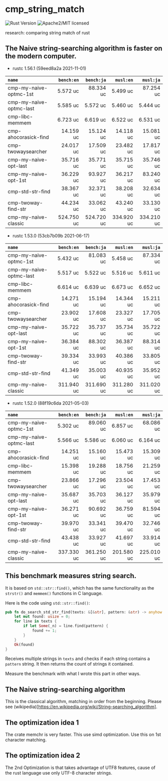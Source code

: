 # cmp_string_match

![Rust Version][rustc-image]
![Apache2/MIT licensed][license-image]

research: comparing string match of rust

## The Naive string-searching algorithm is faster on the modern computer.

- rustc 1.56.1 (59eed8a2a 2021-11-01)

|         `name`          | `bench:en`  | `bench:ja`  |  `musl:en`  |  `musl:ja`  |
|:------------------------|------------:|------------:|------------:|------------:|
| cmp-my-naive-optmc-1st  |    5.572 uc |   88.334 uc |    5.499 uc |   87.254 uc |
| cmp-my-naive-optmc-last |    5.585 uc |    5.572 uc |    5.460 uc |    5.444 uc |
| cmp-libc-memmem         |    6.723 uc |    6.619 uc |    6.522 uc |    6.531 uc |
| cmp-ahocorasick-find    |   14.159 uc |   15.124 uc |   14.118 uc |   15.081 uc |
| cmp-twowaysearcher      |   24.017 uc |   17.509 uc |   23.482 uc |   17.817 uc |
| cmp-my-naive-opt-last   |   35.716 uc |   35.771 uc |   35.715 uc |   35.746 uc |
| cmp-my-naive-opt-1st    |   36.229 uc |   93.927 uc |   36.217 uc |   83.240 uc |
| cmp-std-str-find        |   38.367 uc |   32.371 uc |   38.208 uc |   32.634 uc |
| cmp-twoway-find-str     |   44.234 uc |   33.062 uc |   43.240 uc |   33.130 uc |
| cmp-my-naive-classic    |  524.750 uc |  524.720 uc |  334.920 uc |  334.210 uc |


- rustc 1.53.0 (53cb7b09b 2021-06-17)

|         `name`          | `bench:en`  | `bench:ja`  |  `musl:en`  |  `musl:ja`  |
|:------------------------|------------:|------------:|------------:|------------:|
| cmp-my-naive-optmc-1st  |    5.432 uc |   81.083 uc |    5.458 uc |   87.334 uc |
| cmp-my-naive-optmc-last |    5.517 uc |    5.522 uc |    5.516 uc |    5.611 uc |
| cmp-libc-memmem         |    6.614 uc |    6.639 uc |    6.673 uc |    6.652 uc |
| cmp-ahocorasick-find    |   14.271 uc |   15.194 uc |   14.344 uc |   15.211 uc |
| cmp-twowaysearcher      |   23.902 uc |   17.608 uc |   23.327 uc |   17.705 uc |
| cmp-my-naive-opt-last   |   35.722 uc |   35.737 uc |   35.734 uc |   35.722 uc |
| cmp-my-naive-opt-1st    |   36.384 uc |   88.302 uc |   36.387 uc |   88.314 uc |
| cmp-twoway-find-str     |   39.334 uc |   33.993 uc |   40.386 uc |   33.805 uc |
| cmp-std-str-find        |   41.349 uc |   35.003 uc |   40.935 uc |   35.952 uc |
| cmp-my-naive-classic    |  311.940 uc |  311.690 uc |  311.280 uc |  311.020 uc |


- rustc 1.52.0 (88f19c6da 2021-05-03)

|         `name`          | `bench:en`  | `bench:ja`  |  `musl:en`  |  `musl:ja`  |
|:------------------------|------------:|------------:|------------:|------------:|
| cmp-my-naive-optmc-1st  |    5.302 uc |   89.060 uc |    6.857 uc |   68.086 uc |
| cmp-my-naive-optmc-last |    5.566 uc |    5.586 uc |    6.060 uc |    6.164 uc |
| cmp-ahocorasick-find    |   14.251 uc |   15.160 uc |   15.473 uc |   15.309 uc |
| cmp-libc-memmem         |   15.398 uc |   19.288 uc |   18.756 uc |   21.259 uc |
| cmp-twowaysearcher      |   23.866 uc |   17.296 uc |   23.504 uc |   17.453 uc |
| cmp-my-naive-opt-last   |   35.687 uc |   35.703 uc |   36.127 uc |   35.979 uc |
| cmp-my-naive-opt-1st    |   36.271 uc |   90.692 uc |   36.759 uc |   81.594 uc |
| cmp-twoway-find-str     |   39.970 uc |   33.341 uc |   39.470 uc |   32.746 uc |
| cmp-std-str-find        |   43.438 uc |   33.927 uc |   41.697 uc |   33.914 uc |
| cmp-my-naive-classic    |  337.330 uc |  361.250 uc |  201.580 uc |  225.010 uc |

## This benchmark measures string search.

It is based on `std::str::find()`, which has the same functionality
as the `strstr()` and `memmem()` functions in C language.

Here is the code using `std::str::find()`:

```rust
pub fn do_search_std_str_find(texts: &[&str], pattern: &str) -> anyhow::Result<usize> {
    let mut found: usize = 0;
    for line in texts {
        if let Some(_n) = line.find(pattern) {
            found += 1;
        }
    }
    Ok(found)
}
```

Receives multiple strings in `texts` and checks if each string contains
a `pattern` string. It then returns the count of strings it contained.

Measure the benchmark with what I wrote this part in other ways.

## The Naive string-searching algorithm

This is the classical algorithm, matching in order from the beginning.
Please see (wikipedia)[https://en.wikipedia.org/wiki/String-searching_algorithm].

## The optimization idea 1

The crate memchr is very faster. This use simd optimization.
Use this on 1st character matching.

## The optimization idea 2

The 2nd Optimization is that takes advantage of UTF8 features,
cause of the rust language use only UTF-8 character strings.

[//]: # (badges)

[rustc-image]: https://img.shields.io/badge/rustc-1.56+-blue.svg
[license-image]: https://img.shields.io/badge/license-Apache2.0/MIT-blue.svg
